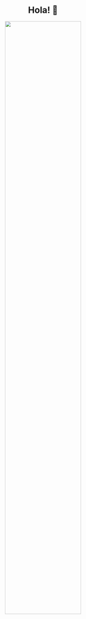 <h1 align="center">
  Hola! 👋
</h1>
<p align="center">
  <img width="70%" src="https://octodex.github.com/images/labtocat.png">
</p>

